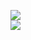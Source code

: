 [![](https://img.shields.io/badge/Made%20With-Github%20Spray-lightgrey.svg?style=for-the-badge&logo=github)](https://github.com/Annihil/github-spray#49)  
[![](https://i.imgur.com/2DrTn0Z.gif)](https://github.com/Annihil/github-spray)